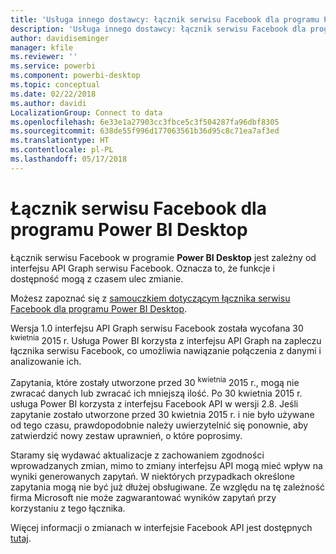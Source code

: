 ```yaml
---
title: 'Usługa innego dostawcy: łącznik serwisu Facebook dla programu Power BI Desktop'
description: 'Usługa innego dostawcy: łącznik serwisu Facebook dla programu Power BI Desktop'
author: davidiseminger
manager: kfile
ms.reviewer: ''
ms.service: powerbi
ms.component: powerbi-desktop
ms.topic: conceptual
ms.date: 02/22/2018
ms.author: davidi
LocalizationGroup: Connect to data
ms.openlocfilehash: 6e33e1a27903cc3fbce5c3f504287fa96dbf8305
ms.sourcegitcommit: 638de55f996d177063561b36d95c8c71ea7af3ed
ms.translationtype: HT
ms.contentlocale: pl-PL
ms.lasthandoff: 05/17/2018
---
```

# <a name="facebook-connector-for-power-bi-desktop"></a>Łącznik serwisu Facebook dla programu Power BI Desktop
Łącznik serwisu Facebook w programie **Power BI Desktop** jest zależny od interfejsu API Graph serwisu Facebook. Oznacza to, że funkcje i dostępność mogą z czasem ulec zmianie.

Możesz zapoznać się z [samouczkiem dotyczącym łącznika serwisu Facebook dla programu Power BI Desktop](desktop-tutorial-facebook-analytics.md).

Wersja 1.0 interfejsu API Graph serwisu Facebook została wycofana 30 <sup>kwietnia</sup> 2015 r. Usługa Power BI korzysta z interfejsu API Graph na zapleczu łącznika serwisu Facebook, co umożliwia nawiązanie połączenia z danymi i analizowanie ich.

Zapytania, które zostały utworzone przed 30 <sup>kwietnia</sup> 2015 r., mogą nie zwracać danych lub zwracać ich mniejszą ilość. Po 30 kwietnia <sup></sup>2015 r. usługa Power BI korzysta z interfejsu Facebook API w wersji 2.8. Jeśli zapytanie zostało utworzone przed 30 kwietnia 2015 r. i nie było używane od tego czasu, prawdopodobnie należy uwierzytelnić się ponownie, aby zatwierdzić nowy zestaw uprawnień, o które poprosimy.

Staramy się wydawać aktualizacje z zachowaniem zgodności wprowadzanych zmian, mimo to zmiany interfejsu API mogą mieć wpływ na wyniki generowanych zapytań. W niektórych przypadkach określone zapytania mogą nie być już dłużej obsługiwane. Ze względu na tę zależność firma Microsoft nie może zagwarantować wyników zapytań przy korzystaniu z tego łącznika.

Więcej informacji o zmianach w interfejsie Facebook API jest dostępnych [tutaj](https://developers.facebook.com/docs/apps/changelog#v2_0).

